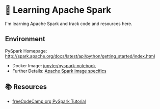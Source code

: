 # :school_satchel: Learning Apache Spark

I'm learning Apache Spark and track code and resources here.


## Environment

PySpark Homepage: http://spark.apache.org/docs/latest/api/python/getting_started/index.html

* Docker Image: [jupyter/pyspark-notebook](https://jupyter-docker-stacks.readthedocs.io/en/latest/using/selecting.html#jupyter-pyspark-notebook)
* Further Details: [Apache Spark Image specifics](https://jupyter-docker-stacks.readthedocs.io/en/latest/using/specifics.html#apache-spark)

## :books: Resources

* [freeCodeCamp.org PySpark Tutorial](https://www.youtube.com/watch?v=_C8kWso4ne4)  
